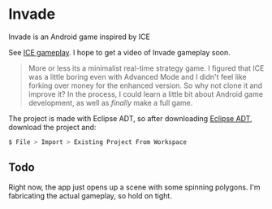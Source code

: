 # Invade

Invade is an Android game inspired by ICE

See [ICE gameplay]. I hope to get a video of Invade gameplay soon.

> More or less its a minimalist real-time strategy game.
> I figured that ICE was a little boring even with Advanced
Mode and I didn't feel like forking over money for the 
> enhanced version. So why not clone it and improve it?
> In the process, I could learn a little bit about Android
> game development, as well as *finally* make a full game.

The project is made with Eclipse ADT, so after downloading [Eclipse ADT],
download the project and: 
```sh
$ File > Import > Existing Project From Workspace
```

## Todo
Right now, the app just opens up a scene with some spinning polygons.
I'm fabricating the actual gameplay, so hold on tight.


[ICE gameplay]:https://www.youtube.com/watch?v=WQyWHS7iQTk
[Eclipse ADT]:http://developer.android.com/tools/sdk/eclipse-adt.html